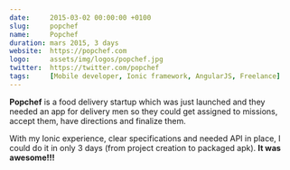 ```yaml
---
date:     2015-03-02 00:00:00 +0100
slug:     popchef
name:     Popchef
duration: mars 2015, 3 days
website:  https://popchef.com
logo:     assets/img/logos/popchef.jpg
twitter:  https://twitter.com/popchef
tags:     [Mobile developer, Ionic framework, AngularJS, Freelance]
---
```


**Popchef** is a food delivery startup which was just launched and they needed an app for delivery men so they could get assigned to missions, 
accept them, have directions and finalize them.

With my Ionic experience, clear specifications and needed API in place, I could do it in only 3 days (from project creation to packaged apk). **It was awesome!!!**
